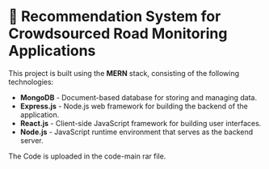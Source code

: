 # 👋 Recommendation System for Crowdsourced Road Monitoring Applications

This project is built using the **MERN** stack, consisting of the following technologies:

- **MongoDB** - Document-based database for storing and managing data.
- **Express.js** - Node.js web framework for building the backend of the application.
- **React.js** - Client-side JavaScript framework for building user interfaces.
- **Node.js** - JavaScript runtime environment that serves as the backend server.

The Code is uploaded in the code-main rar file.

<!---
Blitz123/Blitz123 is a ✨ special ✨ repository because its `README.md` (this file) appears on your GitHub profile.
You can click the Preview link to take a look at your changes.
--->
